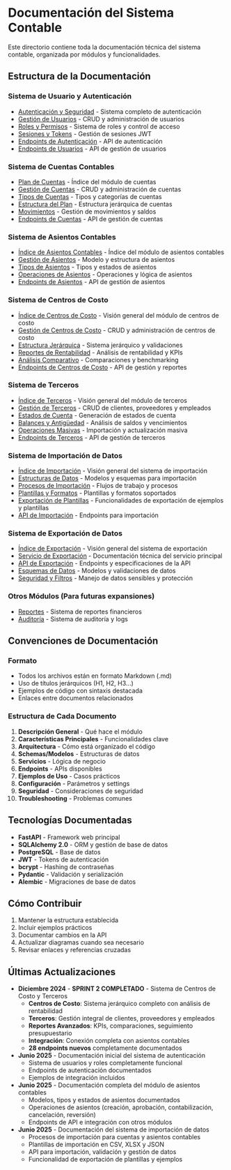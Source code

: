 # Documentación del Sistema Contable

Este directorio contiene toda la documentación técnica del sistema contable, organizada por módulos y funcionalidades.

## Estructura de la Documentación

### Sistema de Usuario y Autenticación
- [Autenticación y Seguridad](./auth/authentication.md) - Sistema completo de autenticación
- [Gestión de Usuarios](./auth/user-management.md) - CRUD y administración de usuarios
- [Roles y Permisos](./auth/roles-permissions.md) - Sistema de roles y control de acceso
- [Sesiones y Tokens](./auth/sessions-tokens.md) - Gestión de sesiones JWT
- [Endpoints de Autenticación](./auth/auth-endpoints.md) - API de autenticación
- [Endpoints de Usuarios](./auth/user-endpoints.md) - API de gestión de usuarios

### Sistema de Cuentas Contables
- [Plan de Cuentas](./accounts/README.md) - Índice del módulo de cuentas
- [Gestión de Cuentas](./accounts/account-management.md) - CRUD y administración de cuentas
- [Tipos de Cuentas](./accounts/account-types.md) - Tipos y categorías de cuentas
- [Estructura del Plan](./accounts/chart-of-accounts.md) - Estructura jerárquica de cuentas
- [Movimientos](./accounts/account-movements.md) - Gestión de movimientos y saldos
- [Endpoints de Cuentas](./accounts/account-endpoints.md) - API de gestión de cuentas

### Sistema de Asientos Contables
- [Índice de Asientos Contables](./journal-entries/README.md) - Índice del módulo de asientos contables
- [Gestión de Asientos](./journal-entries/journal-entry-management.md) - Modelo y estructura de asientos
- [Tipos de Asientos](./journal-entries/journal-entry-types.md) - Tipos y estados de asientos
- [Operaciones de Asientos](./journal-entries/journal-entry-operations.md) - Operaciones y lógica de asientos
- [Endpoints de Asientos](./journal-entries/journal-entry-endpoints.md) - API de gestión de asientos

### Sistema de Centros de Costo
- [Índice de Centros de Costo](./cost-centers/README.md) - Visión general del módulo de centros de costo
- [Gestión de Centros de Costo](./cost-centers/cost-center-management.md) - CRUD y administración de centros de costo
- [Estructura Jerárquica](./cost-centers/cost-center-hierarchy.md) - Sistema jerárquico y validaciones
- [Reportes de Rentabilidad](./cost-centers/cost-center-reports.md) - Análisis de rentabilidad y KPIs
- [Análisis Comparativo](./cost-centers/cost-center-analysis.md) - Comparaciones y benchmarking
- [Endpoints de Centros de Costo](./cost-centers/cost-center-endpoints.md) - API de gestión y reportes

### Sistema de Terceros
- [Índice de Terceros](./third-parties/README.md) - Visión general del módulo de terceros
- [Gestión de Terceros](./third-parties/third-party-management.md) - CRUD de clientes, proveedores y empleados
- [Estados de Cuenta](./third-parties/third-party-statements.md) - Generación de estados de cuenta
- [Balances y Antigüedad](./third-parties/third-party-balances.md) - Análisis de saldos y vencimientos
- [Operaciones Masivas](./third-parties/third-party-operations.md) - Importación y actualización masiva
- [Endpoints de Terceros](./third-parties/third-party-endpoints.md) - API de gestión de terceros

### Sistema de Importación de Datos
- [Índice de Importación](./data-import/README.md) - Visión general del sistema de importación
- [Estructuras de Datos](./data-import/import-data-structures.md) - Modelos y esquemas para importación
- [Procesos de Importación](./data-import/import-processes.md) - Flujos de trabajo y procesos
- [Plantillas y Formatos](./data-import/import-templates.md) - Plantillas y formatos soportados
- [Exportación de Plantillas](./data-import/export-templates.md) - Funcionalidades de exportación de ejemplos y plantillas
- [API de Importación](./data-import/import-api-endpoints.md) - Endpoints para importación

### Sistema de Exportación de Datos
- [Índice de Exportación](./export/README.md) - Visión general del sistema de exportación
- [Servicio de Exportación](./export/export-service.md) - Documentación técnica del servicio principal
- [API de Exportación](./export/export-endpoints.md) - Endpoints y especificaciones de la API
- [Esquemas de Datos](./export/export-schemas.md) - Modelos y validaciones de datos
- [Seguridad y Filtros](./export/export-security.md) - Manejo de datos sensibles y protección

### Otros Módulos (Para futuras expansiones)
- [Reportes](./reports/) - Sistema de reportes financieros
- [Auditoría](./audit/) - Sistema de auditoría y logs

## Convenciones de Documentación

### Formato
- Todos los archivos están en formato Markdown (.md)
- Uso de títulos jerárquicos (H1, H2, H3...)
- Ejemplos de código con sintaxis destacada
- Enlaces entre documentos relacionados

### Estructura de Cada Documento
1. **Descripción General** - Qué hace el módulo
2. **Características Principales** - Funcionalidades clave
3. **Arquitectura** - Cómo está organizado el código
4. **Schemas/Modelos** - Estructuras de datos
5. **Servicios** - Lógica de negocio
6. **Endpoints** - APIs disponibles
7. **Ejemplos de Uso** - Casos prácticos
8. **Configuración** - Parámetros y settings
9. **Seguridad** - Consideraciones de seguridad
10. **Troubleshooting** - Problemas comunes

## Tecnologías Documentadas

- **FastAPI** - Framework web principal
- **SQLAlchemy 2.0** - ORM y gestión de base de datos
- **PostgreSQL** - Base de datos
- **JWT** - Tokens de autenticación
- **bcrypt** - Hashing de contraseñas
- **Pydantic** - Validación y serialización
- **Alembic** - Migraciones de base de datos

## Cómo Contribuir

1. Mantener la estructura establecida
2. Incluir ejemplos prácticos
3. Documentar cambios en la API
4. Actualizar diagramas cuando sea necesario
5. Revisar enlaces y referencias cruzadas

## Últimas Actualizaciones

- **Diciembre 2024** - **SPRINT 2 COMPLETADO** - Sistema de Centros de Costo y Terceros
  - **Centros de Costo**: Sistema jerárquico completo con análisis de rentabilidad
  - **Terceros**: Gestión integral de clientes, proveedores y empleados
  - **Reportes Avanzados**: KPIs, comparaciones, seguimiento presupuestario
  - **Integración**: Conexión completa con asientos contables
  - **28 endpoints nuevos** completamente documentados
- **Junio 2025** - Documentación inicial del sistema de autenticación
  - Sistema de usuarios y roles completamente funcional
  - Endpoints de autenticación documentados
  - Ejemplos de integración incluidos
- **Junio 2025** - Documentación completa del módulo de asientos contables
  - Modelos, tipos y estados de asientos documentados
  - Operaciones de asientos (creación, aprobación, contabilización, cancelación, reversión)
  - Endpoints de API e integración con otros módulos
- **Junio 2025** - Documentación del sistema de importación de datos
  - Procesos de importación para cuentas y asientos contables
  - Plantillas de importación en CSV, XLSX y JSON
  - API para importación, validación y gestión de datos
  - Funcionalidad de exportación de plantillas y ejemplos
